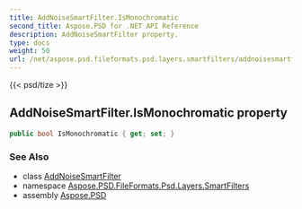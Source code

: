 ```yaml
---
title: AddNoiseSmartFilter.IsMonochromatic
second_title: Aspose.PSD for .NET API Reference
description: AddNoiseSmartFilter property. 
type: docs
weight: 50
url: /net/aspose.psd.fileformats.psd.layers.smartfilters/addnoisesmartfilter/ismonochromatic/
---
```

{{< psd/tize >}}
## AddNoiseSmartFilter.IsMonochromatic property

```csharp
public bool IsMonochromatic { get; set; }
```

### See Also

* class [AddNoiseSmartFilter](../)
* namespace [Aspose.PSD.FileFormats.Psd.Layers.SmartFilters](../../addnoisesmartfilter/)
* assembly [Aspose.PSD](../../../)


